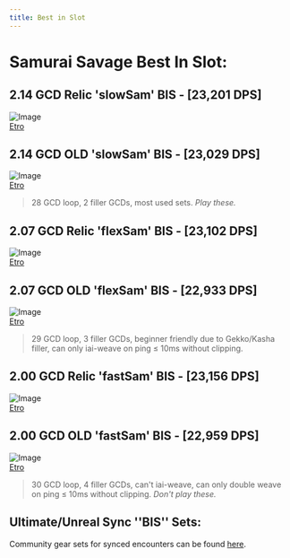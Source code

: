 ```yaml
---
title: Best in Slot
---
```

# Samurai Savage Best In Slot:

##  2.14 GCD **Relic** 'slowSam' BIS - [23,201 DPS]
![Image](https://i.imgur.com/sV82POF.png)  
[Etro](https://etro.gg/gearset/74252e32-cab1-4d8b-8068-c37926353ac9)

##  2.14 GCD **OLD** 'slowSam' BIS - [23,029 DPS]
![Image](https://i.imgur.com/UPSCNEi.png)  
[Etro](https://etro.gg/gearset/6086e5c2-52bc-4c6c-83cb-39cfbbf3a93b)


> 28 GCD loop, 2 filler GCDs, most used sets. *Play these.*



##  2.07 GCD Relic 'flexSam' BIS - [23,102 DPS]
![Image](https://i.imgur.com/LBwKTOk.png)  
[Etro](https://etro.gg/gearset/0e5ae40a-6641-4118-9500-15199b423228)

## 2.07 GCD OLD 'flexSam' BIS - [22,933 DPS]


![Image](https://i.imgur.com/6XFULa7.png)  
[Etro](https://etro.gg/gearset/faf5f375-e9b4-4a29-ac62-99c30355f69b)

> 29 GCD loop, 3 filler GCDs, beginner friendly due to Gekko/Kasha filler, can only iai-weave on ping ≤ 10ms without clipping.


##  2.00 GCD Relic 'fastSam' BIS - [23,156 DPS]
![Image](https://i.imgur.com/Omn3wCW.png)  
[Etro](https://etro.gg/gearset/53b1f776-8d5f-4969-9cbf-6153f5228c9d)

##  2.00 GCD OLD 'fastSam' BIS - [22,959 DPS]
![Image](https://i.imgur.com/WpfHWKr.png)  
[Etro](https://etro.gg/gearset/7a512a2f-b1ea-42fd-86b4-13bff52b4f2d)
> 30 GCD loop, 4 filler GCDs, can't iai-weave, can only double weave on ping ≤ 10ms without clipping. *Don't play these.*



## Ultimate/Unreal Sync ''BIS'' Sets:
Community gear sets for synced encounters can be found [here](https://bit.ly/Community-BIS).

